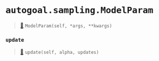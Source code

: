 # `autogoal.sampling.ModelParam`

> [📝](https://github.com/autogal/autogoal/blob/master/autogoal/sampling/__init__.py#L398)
> `ModelParam(self, *args, **kwargs)`

### `update`

> [📝](https://github.com/autogoal/autogoal/blob/master/autogoal/sampling/__init__.py#L399)
> `update(self, alpha, updates)`

